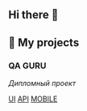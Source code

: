 ## Hi there 👋

## 🌱 My projects
### QA GURU
*Дипломный проект*

[UI](https://github.com/anna-sigida/qa_guru_d_ui)
[API](https://github.com/anna-sigida/QA_GURU_HW_API_BOOKS)
[MOBILE](https://github.com/anna-sigida/QA_GURU_BS1/tree/BS_fix) 


<!--
**anna-sigida/anna-sigida** is a ✨ _special_ ✨ repository because its `README.md` (this file) appears on your GitHub profile.

Here are some ideas to get you started:

- 🔭 I’m currently working on ...
- 🌱 I’m currently learning ...
- 👯 I’m looking to collaborate on ...
- 🤔 I’m looking for help with ...
- 💬 Ask me about ...
- 📫 How to reach me: ...
- 😄 Pronouns: ...
- ⚡ Fun fact: ...
-->
